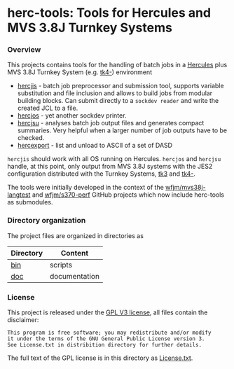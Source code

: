 # herc-tools:  Tools for Hercules and MVS 3.8J Turnkey Systems

### <a id="overview">Overview</a>

This projects contains tools for the handling of batch jobs in a
[Hercules](https://en.wikipedia.org/wiki/Hercules_(emulator)) 
plus MVS 3.8J Turnkey System (e.g. [tk4-](http://wotho.ethz.ch/tk4-/))
environment
- [hercjis](doc/hercjis.md) - batch job preprocessor and submission tool,
    supports variable substitution and file inclusion and allows to build
    jobs from modular building blocks. Can submit directly to a
    `sockdev reader` and write the created JCL to a file.
- [hercjos](doc/hercjos.md) - yet another sockdev printer.
- [hercjsu](doc/hercjsu.md) - analyses batch job output files and generates
    compact summaries. Very helpful when a larger number of job outputs
    have to be checked.
- [hercexport](doc/hercexport.md) -  list and unload to ASCII of a set of DASD

`hercjis` should work with all OS running on Hercules. `hercjos` and `hercjsu`
handle, at this point, only output from MVS 3.8J systems with the JES2
configuration distributed with the Turnkey Systems,
[tk3](http://www.bsp-gmbh.com/turnkey/) and
[tk4-](http://wotho.ethz.ch/tk4-/).

The tools were initially developed in the context of the
[wfjm/mvs38j-langtest](https://github.com/wfjm/mvs38j-langtest) and
[wfjm/s370-perf](https://github.com/wfjm/s370-perf) GitHub projects
which now include herc-tools as submodules.

### Directory organization
The project files are organized in directories as

| Directory  | Content |
| ---------- | ------- |
| [bin](bin) | scripts |
| [doc](doc) | documentation |

### License
This project is released under the 
[GPL V3 license](https://www.gnu.org/licenses/gpl-3.0.html),
all files contain the disclaimer:

    This program is free software; you may redistribute and/or modify
    it under the terms of the GNU General Public License version 3.
    See License.txt in distribition directory for further details.

The full text of the GPL license is in this directory as
[License.txt](License.txt).
